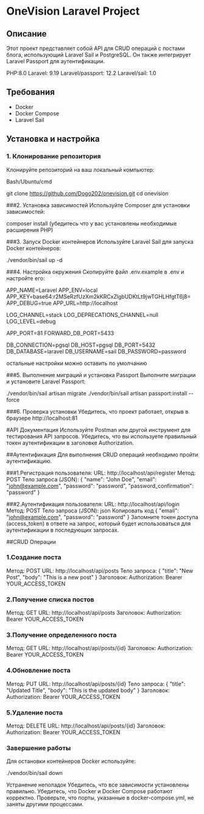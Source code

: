 # OneVision Laravel Project

## Описание

Этот проект представляет собой API для CRUD операций с постами блога, использующий Laravel Sail и PostgreSQL. Он также интегрирует Laravel Passport для аутентификации.

PHP:8.0
Laravel: 9.19
Laravel/passport: 12.2
Laravel/sail: 1.0

## Требования

- Docker
- Docker Compose
- Laravel Sail

## Установка и настройка

### 1. Клонирование репозитория

Клонируйте репозиторий на ваш локальный компьютер:

Bash/Ubuntu/cmd

git clone https://github.com/Dogo202/onevision.git
cd onevision

###2. Установка зависимостей
Используйте Composer для установки зависимостей:

composer install
(убедитесь что у вас установлены необходимые расширения PHP) 

###3. Запуск Docker контейнеров
Используйте Laravel Sail для запуска Docker контейнеров:

./vendor/bin/sail up -d

###4. Настройка окружения
Скопируйте файл .env.example в .env и настройте его:

APP_NAME=Laravel
APP_ENV=local
APP_KEY=base64:r2MSeRzfUzXm2kKRCxZlgbUDKtLt9jwTGHLHfgtT6j8=
APP_DEBUG=true
APP_URL=http://localhost

LOG_CHANNEL=stack
LOG_DEPRECATIONS_CHANNEL=null
LOG_LEVEL=debug

APP_PORT=81
FORWARD_DB_PORT=5433

DB_CONNECTION=pgsql
DB_HOST=pgsql
DB_PORT=5432
DB_DATABASE=laravel
DB_USERNAME=sail
DB_PASSWORD=password

остальные настройки можно оставить по умолчанию

###5. Выполнение миграций и установка Passport
Выполните миграции и установите Laravel Passport:

./vendor/bin/sail artisan migrate
./vendor/bin/sail artisan passport:install --force

###6. Проверка установки
Убедитесь, что проект работает, открыв в браузере http://localhost:81

#API Документация
Используйте Postman или другой инструмент для тестирования API запросов. Убедитесь, что вы используете правильный токен аутентификации в заголовке Authorization.

##Аутентификация
Для выполнения CRUD операций необходимо пройти аутентификацию.

###1.Регистрация пользователя:
URL: http://localhost/api/register
Метод: POST
Тело запроса (JSON):
{
    "name": "John Doe",
    "email": "john@example.com",
    "password": "password",
    "password_confirmation": "password"
}


###2.Аутентификация пользователя:
URL: http://localhost/api/login
Метод: POST
Тело запроса (JSON):
json
Копировать код
{
    "email": "john@example.com",
    "password": "password"
}
Запомните токен доступа (access_token) в ответе на запрос, который будет использоваться для аутентификации в последующих запросах.


##CRUD Операции

### 1.Создание поста
Метод: POST
URL: http://localhost/api/posts
Тело запроса:
{
    "title": "New Post",
    "body": "This is a new post"
}
Заголовок: Authorization: Bearer YOUR_ACCESS_TOKEN

### 2.Получение списка постов
Метод: GET
URL: http://localhost/api/posts
Заголовок: Authorization: Bearer YOUR_ACCESS_TOKEN

### 3.Получение определенного поста
Метод: GET
URL: http://localhost/api/posts/{id}
Заголовок: Authorization: Bearer YOUR_ACCESS_TOKEN

### 4.Обновление поста
Метод: PUT
URL: http://localhost/api/posts/{id}
Тело запроса:
{
    "title": "Updated Title",
    "body": "This is the updated body"
}
Заголовок: Authorization: Bearer YOUR_ACCESS_TOKEN

### 5.Удаление поста
Метод: DELETE
URL: http://localhost/api/posts/{id}
Заголовок: Authorization: Bearer YOUR_ACCESS_TOKEN


### Завершение работы
Для остановки  контейнеров Docker используйте:

./vendor/bin/sail down



Устранение неполадок
Убедитесь, что все зависимости установлены правильно.
Убедитесь, что Docker и Docker Compose работают корректно.
Проверьте, что порты, указанные в docker-compose.yml, не заняты другими процессами.
